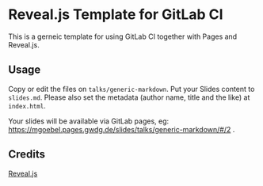 # Reveal.js Template for GitLab CI

This is a gerneic template for using GitLab CI together with Pages and Reveal.js.

## Usage

Copy or edit the files on `talks/generic-markdown`. Put your Slides content to
`slides.md`. Please also set the metadata (author name, title and the like) at
`index.html`.

Your slides will be available via GitLab pages, eg: https://mgoebel.pages.gwdg.de/slides/talks/generic-markdown/#/2 . 

## Credits

[Reveal.js](https://github.com/hakimel/reveal.js)
